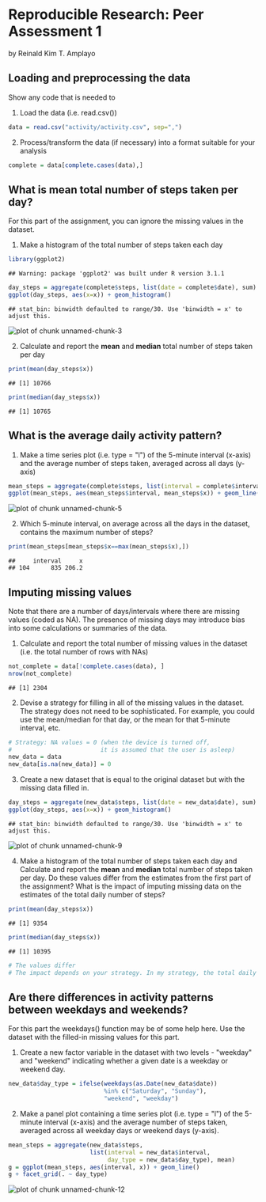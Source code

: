 # Reproducible Research: Peer Assessment 1
by Reinald Kim T. Amplayo

## Loading and preprocessing the data
Show any code that is needed to

1. Load the data (i.e. read.csv())


```r
data = read.csv("activity/activity.csv", sep=",")
```

2. Process/transform the data (if necessary) into a format suitable for your analysis


```r
complete = data[complete.cases(data),]
```

## What is mean total number of steps taken per day?
For this part of the assignment, you can ignore the missing values in the dataset.

1. Make a histogram of the total number of steps taken each day


```r
library(ggplot2)
```

```
## Warning: package 'ggplot2' was built under R version 3.1.1
```

```r
day_steps = aggregate(complete$steps, list(date = complete$date), sum)
ggplot(day_steps, aes(x=x)) + geom_histogram()
```

```
## stat_bin: binwidth defaulted to range/30. Use 'binwidth = x' to adjust this.
```

![plot of chunk unnamed-chunk-3](figure/unnamed-chunk-3.png) 

2. Calculate and report the **mean** and **median** total number of steps taken per day


```r
print(mean(day_steps$x))
```

```
## [1] 10766
```

```r
print(median(day_steps$x))
```

```
## [1] 10765
```

## What is the average daily activity pattern?
1. Make a time series plot (i.e. type = "l") of the 5-minute interval (x-axis) and the average number of steps taken, averaged across all days (y-axis)


```r
mean_steps = aggregate(complete$steps, list(interval = complete$interval), mean)
ggplot(mean_steps, aes(mean_steps$interval, mean_steps$x)) + geom_line()
```

![plot of chunk unnamed-chunk-5](figure/unnamed-chunk-5.png) 

2. Which 5-minute interval, on average across all the days in the dataset, contains the maximum number of steps?


```r
print(mean_steps[mean_steps$x==max(mean_steps$x),])
```

```
##     interval     x
## 104      835 206.2
```

## Imputing missing values
Note that there are a number of days/intervals where there are missing values (coded as NA). The presence of missing days may introduce bias into some calculations or summaries of the data.

1. Calculate and report the total number of missing values in the dataset (i.e. the total number of rows with NAs)


```r
not_complete = data[!complete.cases(data), ]
nrow(not_complete)
```

```
## [1] 2304
```

2. Devise a strategy for filling in all of the missing values in the dataset. The strategy does not need to be sophisticated. For example, you could use the mean/median for that day, or the mean for that 5-minute interval, etc.


```r
# Strategy: NA values = 0 (when the device is turned off,
#                         it is assumed that the user is asleep)
new_data = data
new_data[is.na(new_data)] = 0
```

3. Create a new dataset that is equal to the original dataset but with the missing data filled in.


```r
day_steps = aggregate(new_data$steps, list(date = new_data$date), sum)
ggplot(day_steps, aes(x=x)) + geom_histogram()
```

```
## stat_bin: binwidth defaulted to range/30. Use 'binwidth = x' to adjust this.
```

![plot of chunk unnamed-chunk-9](figure/unnamed-chunk-9.png) 

4. Make a histogram of the total number of steps taken each day and Calculate and report the **mean** and **median** total number of steps taken per day. Do these values differ from the estimates from the first part of the assignment? What is the impact of imputing missing data on the estimates of the total daily number of steps?


```r
print(mean(day_steps$x))
```

```
## [1] 9354
```

```r
print(median(day_steps$x))
```

```
## [1] 10395
```

```r
# The values differ
# The impact depends on your strategy. In my strategy, the total daily number of steps decreased.
```

## Are there differences in activity patterns between weekdays and weekends?
For this part the weekdays() function may be of some help here. Use the dataset with the filled-in missing values for this part.

1. Create a new factor variable in the dataset with two levels - "weekday" and "weekend" indicating whether a given date is a weekday or weekend day.


```r
new_data$day_type = ifelse(weekdays(as.Date(new_data$date)) 
                           %in% c("Saturday", "Sunday"), 
                           "weekend", "weekday")
```

2. Make a panel plot containing a time series plot (i.e. type = "l") of the 5-minute interval (x-axis) and the average number of steps taken, averaged across all weekday days or weekend days (y-axis).


```r
mean_steps = aggregate(new_data$steps, 
                       list(interval = new_data$interval,
                            day_type = new_data$day_type), mean)
g = ggplot(mean_steps, aes(interval, x)) + geom_line()
g + facet_grid(. ~ day_type)
```

![plot of chunk unnamed-chunk-12](figure/unnamed-chunk-12.png) 
